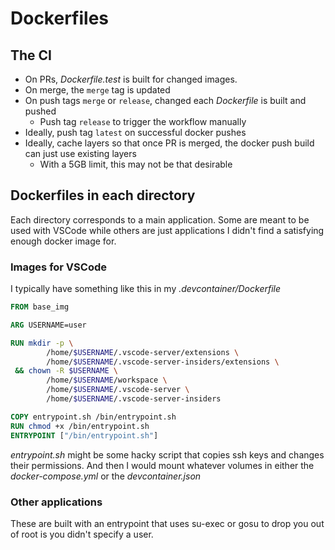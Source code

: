 # Dockerfiles

## The CI

- On PRs, _Dockerfile.test_ is built for changed images.
- On merge, the `merge` tag is updated
- On push tags `merge` or `release`, changed each _Dockerfile_ is built and pushed
  - Push tag `release` to trigger the workflow manually
- Ideally, push tag `latest` on successful docker pushes
- Ideally, cache layers so that once PR is merged, the docker push build can just use existing layers
  - With a 5GB limit, this may not be that desirable

## Dockerfiles in each directory

Each directory corresponds to a main application. Some are meant to be used with VSCode
while others are just applications I didn't find a satisfying enough docker image for.

### Images for VSCode

I typically have something like this in my _.devcontainer/Dockerfile_

```dockerfile
FROM base_img

ARG USERNAME=user

RUN mkdir -p \
        /home/$USERNAME/.vscode-server/extensions \
        /home/$USERNAME/.vscode-server-insiders/extensions \
 && chown -R $USERNAME \
        /home/$USERNAME/workspace \
        /home/$USERNAME/.vscode-server \
        /home/$USERNAME/.vscode-server-insiders

COPY entrypoint.sh /bin/entrypoint.sh
RUN chmod +x /bin/entrypoint.sh
ENTRYPOINT ["/bin/entrypoint.sh"]
```

_entrypoint.sh_ might be some hacky script that copies ssh keys and changes their permissions.
And then I would mount whatever volumes in either the _docker-compose.yml_ or the _devcontainer.json_

### Other applications

These are built with an entrypoint that uses su-exec or gosu to drop you out of root is you
didn't specify a user.

